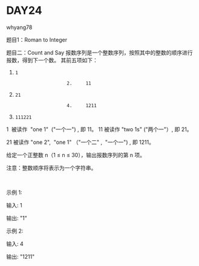 ﻿# DAY24

whyang78

题目1：Roman to Integer


题目二：Count and Say
  报数序列是一个整数序列，按照其中的整数的顺序进行报数，得到下一个数。
  其前五项如下：

1.     1

                          2.     11
                          
3.     21

                          4.     1211
                          
5.     111221
1 
      被读作  "one 1"  ("一个一") , 即 11。
11 被读作 "two 1s" ("两个一"）, 即 21。
      
21 被读作 "one 2",  "one 1" （"一个二" ,  "一个一") , 即 1211。
   

给定一个正整数 n（1 ≤ n ≤ 30），输出报数序列的第 n 项。

   
注意：整数顺序将表示为一个字符串。

 
   

   
示例 1:

输入: 1
             
输出: "1"
   
示例 2:

输入: 4
              
输出: "1211"


